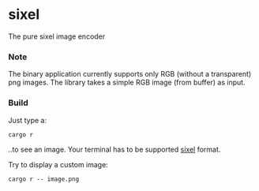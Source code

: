 # sixel
The pure sixel image encoder

### Note
The binary application currently supports only RGB (without a transparent) png images.
The library takes a simple RGB image (from buffer) as input.

### Build
Just type a:
```
cargo r
```
..to see an image. Your terminal has to be supported [sixel](https://en.wikipedia.org/wiki/Sixel) format.

Try to display a custom image:
```
cargo r -- image.png
```
